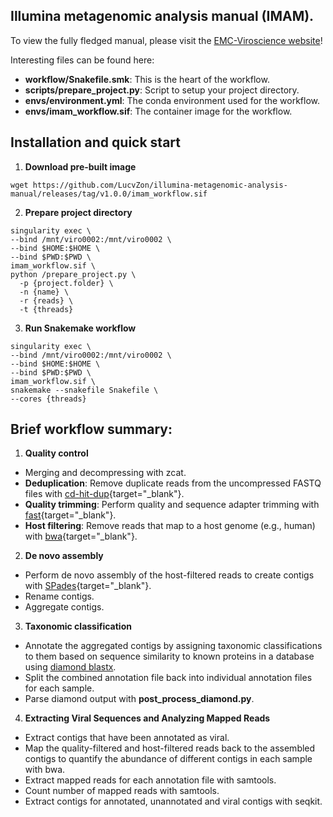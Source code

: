 ## Illumina metagenomic analysis manual (IMAM).

To view the fully fledged manual, please visit the [EMC-Viroscience website](https://lucvzon.github.io/EMC-Viroscience.github.io/workflows.html)!

Interesting files can be found here:

- **workflow/Snakefile.smk**: This is the heart of the workflow. 
- **scripts/prepare_project.py**: Script to setup your project directory.
- **envs/environment.yml**: The conda environment used for the workflow.
- **envs/imam_workflow.sif**: The container image for the workflow.

## Installation and quick start

1. **Download pre-built image**
  ```
  wget https://github.com/LucvZon/illumina-metagenomic-analysis-manual/releases/tag/v1.0.0/imam_workflow.sif
  ```

2. **Prepare project directory**
  ```
  singularity exec \
  --bind /mnt/viro0002:/mnt/viro0002 \
  --bind $HOME:$HOME \
  --bind $PWD:$PWD \
  imam_workflow.sif \
  python /prepare_project.py \
    -p {project.folder} \
    -n {name} \
    -r {reads} \
    -t {threads}
  ```
  
3. **Run Snakemake workflow**
  ```
  singularity exec \
  --bind /mnt/viro0002:/mnt/viro0002 \
  --bind $HOME:$HOME \
  --bind $PWD:$PWD \
  imam_workflow.sif \
  snakemake --snakefile Snakefile \
  --cores {threads}
  ```
  
## Brief workflow summary:
1. **Quality control**
  - Merging and decompressing with zcat.
  - **Deduplication**: Remove duplicate reads from the uncompressed FASTQ files with [cd-hit-dup](https://github.com/weizhongli/cdhit/blob/master/doc/cdhit-user-guide.wiki){target="_blank"}.
  - **Quality trimming**: Perform quality and sequence adapter trimming with [fast](https://github.com/OpenGene/fastp){target="_blank"}.
  - **Host filtering**: Remove reads that map to a host genome (e.g., human) with [bwa](https://github.com/lh3/bwa){target="_blank"}.
  
2. **De novo assembly**
  - Perform de novo assembly of the host-filtered reads to create contigs with [SPades](https://github.com/ablab/spades){target="_blank"}.
  - Rename contigs.
  - Aggregate contigs.

3. **Taxonomic classification**
  - Annotate the aggregated contigs by assigning taxonomic classifications to them based on sequence similarity to known proteins in a database using [diamond blastx](https://github.com/bbuchfink/diamond).
  - Split the combined annotation file back into individual annotation files for each sample.
  - Parse diamond output with **post_process_diamond.py**.

4. **Extracting Viral Sequences and Analyzing Mapped Reads**
  - Extract contigs that have been annotated as viral.
  - Map the quality-filtered and host-filtered reads back to the assembled contigs to quantify the abundance of different contigs in each sample with bwa.
  - Extract mapped reads for each annotation file with samtools.
  - Count number of mapped reads with samtools.
  - Extract contigs for annotated, unannotated and viral contigs with seqkit.
